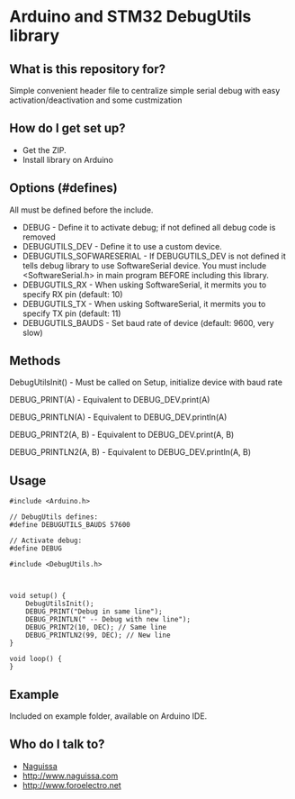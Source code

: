 # Arduino and STM32 DebugUtils library

## What is this repository for? ##

Simple convenient header file to centralize simple serial debug with easy activation/deactivation and some custmization



## How do I get set up? ##

 * Get the ZIP.
 * Install library on Arduino

## Options (#defines) ##

All must be defined before the include.

 - DEBUG - Define it to activate debug; if not defined all debug code is removed
 - DEBUGUTILS_DEV - Define it to use a custom device.
 - DEBUGUTILS_SOFWARESERIAL - If DEBUGUTILS_DEV is not defined it tells debug library to use SoftwareSerial device. You must include <SoftwareSerial.h> in main program BEFORE including this library.
 - DEBUGUTILS_RX - When usking SoftwareSerial, it mermits you to specify RX pin (default: 10)
 - DEBUGUTILS_TX - When usking SoftwareSerial, it mermits you to specify TX pin (default: 11)
 - DEBUGUTILS_BAUDS - Set baud rate of device (default: 9600, very slow)


## Methods ##


DebugUtilsInit() - Must be called on Setup, initialize device with baud rate

DEBUG_PRINT(A) - Equivalent to DEBUG_DEV.print(A)

DEBUG_PRINTLN(A) - Equivalent to DEBUG_DEV.println(A)

DEBUG_PRINT2(A, B) - Equivalent to DEBUG_DEV.print(A, B)

DEBUG_PRINTLN2(A, B) - Equivalent to DEBUG_DEV.println(A, B)




## Usage ##

```
#include <Arduino.h>

// DebugUtils defines:
#define DEBUGUTILS_BAUDS 57600

// Activate debug:
#define DEBUG

#include <DebugUtils.h>



void setup() {
	DebugUtilsInit();
	DEBUG_PRINT("Debug in same line");
	DEBUG_PRINTLN(" -- Debug with new line");
	DEBUG_PRINT2(10, DEC); // Same line
	DEBUG_PRINTLN2(99, DEC); // New line
}

void loop() {
}
```


## Example ##

Included on example folder, available on Arduino IDE.



## Who do I talk to? ##

 * [Naguissa](https://github.com/Naguissa)
 * http://www.naguissa.com
 * http://www.foroelectro.net
